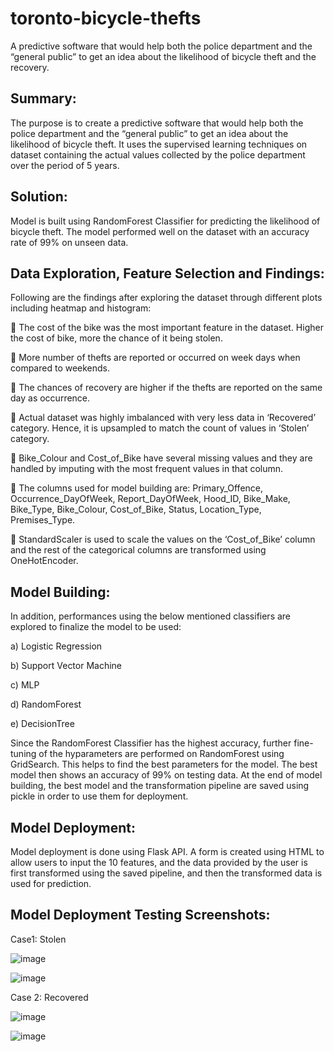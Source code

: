 # toronto-bicycle-thefts
A predictive software that would help both the police department and the “general public” to get an idea about the likelihood of bicycle theft and the recovery.

## Summary:
The purpose is to create a predictive software that would help both the police department and the “general public” to get an idea about the likelihood of bicycle theft. It uses the supervised learning techniques on dataset containing the actual values collected by the police department over the period of 5 years.

## Solution:
Model is built using RandomForest Classifier for predicting the likelihood of bicycle theft. The model performed well on the dataset with an accuracy rate of 99% on unseen data.

## Data Exploration, Feature Selection and Findings:
Following are the findings after exploring the dataset through different plots including heatmap and histogram:

	The cost of the bike was the most important feature in the dataset. Higher the cost of bike, more the chance of it being stolen.

	More number of thefts are reported or occurred on week days when compared to weekends.

	The chances of recovery are higher if the thefts are reported on the same day as occurrence.

	Actual dataset was highly imbalanced with very less data in ‘Recovered’ category. Hence, it is upsampled to match the count of values in ‘Stolen’ category.

	Bike_Colour and Cost_of_Bike have several missing values and they are handled by imputing with the most frequent values in that column.

	The columns used for model building are: Primary_Offence, Occurrence_DayOfWeek, Report_DayOfWeek, Hood_ID, Bike_Make, Bike_Type, Bike_Colour, Cost_of_Bike, Status, Location_Type, Premises_Type.

	StandardScaler is used to scale the values on the ‘Cost_of_Bike’ column and the rest of the categorical columns are transformed using OneHotEncoder.

## Model Building:

In addition, performances using the below mentioned classifiers are explored to finalize the model to be used:

a)	Logistic Regression

b)	Support Vector Machine

c)	MLP

d)	RandomForest

e)	DecisionTree


Since the RandomForest Classifier has the highest accuracy, further fine-tuning of the hyparameters are performed on RandomForest using GridSearch. This helps to find the best parameters for the model. The best model then shows an accuracy of 99% on testing data. At the end of model building, the best model and the transformation pipeline are saved using pickle in order to use them for deployment.

## Model Deployment:
Model deployment is done using Flask API. A form is created using HTML to allow users to input the 10 features, and the data provided by the user is first transformed using the saved pipeline, and then the transformed data is used for prediction.

## Model Deployment Testing Screenshots:

Case1: Stolen

![image](https://user-images.githubusercontent.com/17433078/164035646-e1a9bdfc-95e9-42d9-a5ea-792f7a78c761.png)

![image](https://user-images.githubusercontent.com/17433078/164035772-3e12ee59-1044-49d4-93d7-c607ca2d05e2.png)
 
 
Case 2: Recovered

![image](https://user-images.githubusercontent.com/17433078/164035841-ebdbeeae-8b4c-4007-bc34-678cafdc4708.png)

![image](https://user-images.githubusercontent.com/17433078/164035853-888d3ccd-29f3-43e0-86e5-8bfc01eeed53.png)


 
